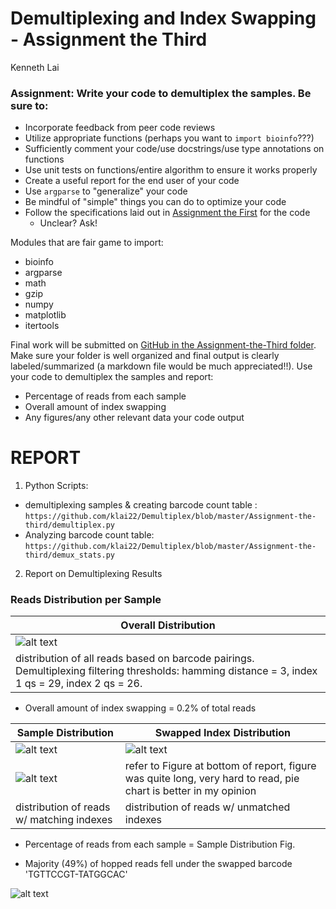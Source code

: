 # Demultiplexing and Index Swapping - Assignment the Third
Kenneth Lai 

### Assignment: Write your code to demultiplex the samples. Be sure to:

- Incorporate feedback from peer code reviews
- Utilize appropriate functions (perhaps you want to `import bioinfo`???)
- Sufficiently comment your code/use docstrings/use type annotations on functions
- Use unit tests on functions/entire algorithm to ensure it works properly
- Create a useful report for the end user of your code
- Use `argparse` to "generalize" your code
- Be mindful of "simple" things you can do to optimize your code
- Follow the specifications laid out in [Assignment the First](../Assignment-the-first#part-2--develop-an-algorithm-to-de-multiplex-the-samples) for the code
    - Unclear? Ask!

Modules that are fair game to import:
- bioinfo
- argparse
- math
- gzip
- numpy
- matplotlib
- itertools

Final work will be submitted on [GitHub in the Assignment-the-Third folder](.). Make sure your folder is well organized and final output is clearly labeled/summarized (a markdown file would be much appreciated!!). Use your code to demultiplex the samples and report:
- Percentage of reads from each sample
- Overall amount of index swapping
- Any figures/any other relevant data your code output


# REPORT 
1. Python Scripts: 
* demultiplexing samples & creating barcode count table : 
```https://github.com/klai22/Demultiplex/blob/master/Assignment-the-third/demultiplex.py```
* Analyzing barcode count table: 
```https://github.com/klai22/Demultiplex/blob/master/Assignment-the-third/demux_stats.py```

2. Report on Demultiplexing Results 

### Reads Distribution per Sample
|Overall Distribution|
|---|
|![alt text](Overall_Distribution.png)|
|distribution of all reads based on barcode pairings. Demultiplexing filtering thresholds: hamming distance = 3, index 1 qs = 29, index 2 qs = 26. |

- Overall amount of index swapping = 0.2% of total reads 

|Sample Distribution| Swapped Index Distribution|
|---|---|
|![alt text](Sample_Distribution.png)|![alt text](Swapped_Index_Distribution.png)|
|![alt text](Sample_Distribution_barh.png)|refer to Figure at bottom of report, figure was quite long, very hard to read, pie chart is better in my opinion|
|distribution of reads w/ matching indexes|distribution of reads w/ unmatched indexes|

- Percentage of reads from each sample = Sample Distribution Fig.

- Majority (49%) of hopped reads fell under the swapped barcode 'TGTTCCGT-TATGGCAC'

![alt text](Swapped_Index_Distribution_barh.png)
